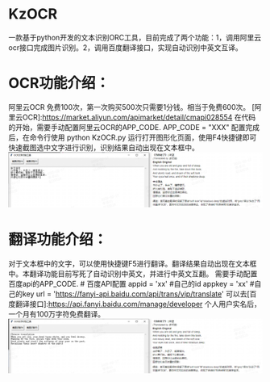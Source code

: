 # KzOCR
一款基于python开发的文本识别ORC工具，目前完成了两个功能：1，调用阿里云ocr接口完成图片识别。2，调用百度翻译接口，实现自动识别中英文互译。

# OCR功能介绍：
阿里云OCR 免费100次，第一次购买500次只需要1分钱。相当于免费600次。
[阿里云OCR]:https://market.aliyun.com/apimarket/detail/cmapi028554
在代码的开始，需要手动配置阿里云OCR的APP_CODE.
APP_CODE = "XXX"
配置完成后，在命令行使用 python KzOCR.py 运行打开图形化页面，使用F4快捷键即可快速截图选中文字进行识别，识别结果自动出现在文本框中。
![F4识别文字](1（F4识别）.PNG)

# 翻译功能介绍：
对于文本框中的文字，可以使用快捷键F5进行翻译。翻译结果自动出现在文本框中。本翻译功能目前写死了自动识别中英文，并进行中英文互翻。
需要手动配置百度api的APP_CODE.
            # 百度API配置
            appid = 'xx'  #自己的id
            appkey = 'xx' #自己的key
            url = 'https://fanyi-api.baidu.com/api/trans/vip/translate'
可以去[百度翻译接口]:https://api.fanyi.baidu.com/manage/developer
个人用户实名后，一个月有100万字符免费翻译。
![F5翻译文字](2（F5翻译）.PNG)
